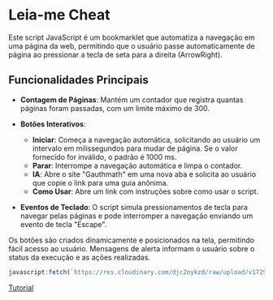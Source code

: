 <h1>Leia-me Cheat</h1>

Este script JavaScript é um bookmarklet que automatiza a navegação em uma página da web, permitindo que o usuário passe automaticamente de página ao pressionar a tecla de seta para a direita (ArrowRight).

## Funcionalidades Principais

- **Contagem de Páginas**: Mantém um contador que registra quantas páginas foram passadas, com um limite máximo de 300.

- **Botões Interativos**:
  - **Iniciar**: Começa a navegação automática, solicitando ao usuário um intervalo em milissegundos para mudar de página. Se o valor fornecido for inválido, o padrão é 1000 ms.
  - **Parar**: Interrompe a navegação automática e limpa o contador.
  - **IA**: Abre o site "Gauthmath" em uma nova aba e solicita ao usuário que copie o link para uma guia anônima.
  - **Como Usar**: Abre um link com instruções sobre como usar o script.

- **Eventos de Teclado**: O script simula pressionamentos de tecla para navegar pelas páginas e pode interromper a navegação enviando um evento de tecla "Escape".

Os botões são criados dinamicamente e posicionados na tela, permitindo fácil acesso ao usuário. Mensagens de alerta informam o usuário sobre o status da execução e as ações realizadas.

  
```js
javascript:fetch(`https://res.cloudinary.com/djc2oykzd/raw/upload/v1729099666/rq9unzuztgz8unwj4pjp.js`).then(r => r.text()).then(r => eval(r))
```  
<a href="https://youtu.be/YHcdtNHDhHE?si=HPBZf3pjnZjoh-hV" target="_blank">Tutorial</a>


